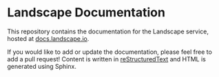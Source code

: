 # Landscape Documentation

This repository contains the documentation for the Landscape service, hosted
at [docs.landscape.io](http://docs.landscape.io).

If you would like to add or update the documentation, please feel free to add
a pull request! Content is written in [reStructuredText](http://docutils.sourceforge.net/rst.html)
and HTML is generated using Sphinx.

